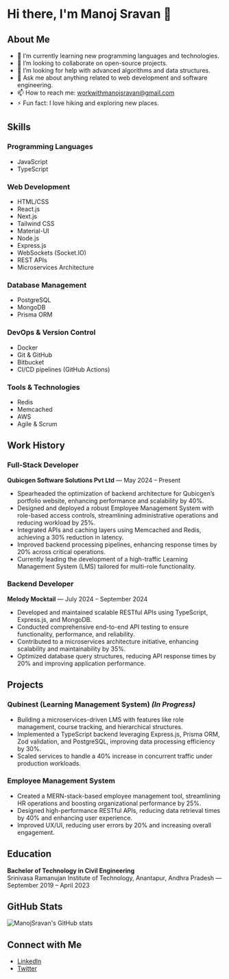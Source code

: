 
# Hi there, I'm Manoj Sravan 👋

## About Me

- 🌱 I’m currently learning new programming languages and technologies.
- 👯 I’m looking to collaborate on open-source projects.
- 🤔 I’m looking for help with advanced algorithms and data structures.
- 💬 Ask me about anything related to web development and software engineering.
- 📫 How to reach me: [workwithmanojsravan@gmail.com](mailto:workwithmanojsravan@gmail.com)
- ⚡ Fun fact: I love hiking and exploring new places.

## Skills

### Programming Languages
- JavaScript
- TypeScript

### Web Development
- HTML/CSS
- React.js
- Next.js
- Tailwind CSS
- Material-UI
- Node.js
- Express.js
- WebSockets (Socket.IO)
- REST APIs
- Microservices Architecture

### Database Management
- PostgreSQL
- MongoDB
- Prisma ORM

### DevOps & Version Control
- Docker
- Git & GitHub
- Bitbucket
- CI/CD pipelines (GitHub Actions)

### Tools & Technologies
- Redis
- Memcached
- AWS
- Agile & Scrum

## Work History

### Full-Stack Developer  
**Qubicgen Software Solutions Pvt Ltd** — May 2024 – Present  
- Spearheaded the optimization of backend architecture for Qubicgen’s portfolio website, enhancing performance and scalability by 40%.
- Designed and deployed a robust Employee Management System with role-based access controls, streamlining administrative operations and reducing workload by 25%.
- Integrated APIs and caching layers using Memcached and Redis, achieving a 30% reduction in latency.
- Improved backend processing pipelines, enhancing response times by 20% across critical operations.
- Currently leading the development of a high-traffic Learning Management System (LMS) tailored for multi-role functionality.

### Backend Developer  
**Melody Mocktail** — July 2024 – September 2024  
- Developed and maintained scalable RESTful APIs using TypeScript, Express.js, and MongoDB.
- Conducted comprehensive end-to-end API testing to ensure functionality, performance, and reliability.
- Contributed to a microservices architecture initiative, enhancing scalability and maintainability by 35%.
- Optimized database query structures, reducing API response times by 20% and improving application performance.

## Projects

### **Qubinest (Learning Management System)** *(In Progress)*  
- Building a microservices-driven LMS with features like role management, course tracking, and hierarchical structures.
- Implemented a TypeScript backend leveraging Express.js, Prisma ORM, Zod validation, and PostgreSQL, improving data processing efficiency by 30%.
- Scaled services to handle a 40% increase in concurrent traffic under production workloads.

### **Employee Management System**  
- Created a MERN-stack-based employee management tool, streamlining HR operations and boosting organizational performance by 25%.
- Designed high-performance RESTful APIs, reducing data retrieval times by 40% and enhancing user experience.
- Improved UX/UI, reducing user errors by 20% and increasing overall engagement.

## Education

**Bachelor of Technology in Civil Engineering**  
Srinivasa Ramanujan Institute of Technology, Anantapur, Andhra Pradesh — September 2019 – April 2023

## GitHub Stats

![ManojSravan's GitHub stats](https://github-readme-stats.vercel.app/api?username=ManojSravan&show_icons=true&theme=radical)

## Connect with Me

- [LinkedIn](https://www.linkedin.com/in/ManojSravan)
- [Twitter](https://twitter.com/ManojSravan)


